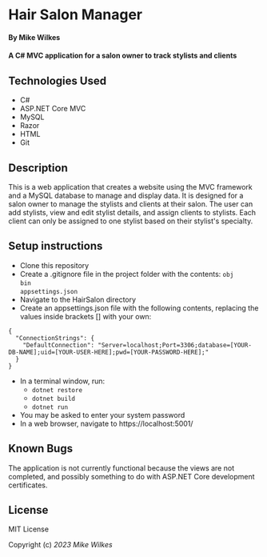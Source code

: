 # Hair Salon Manager

#### By Mike Wilkes

#### A C# MVC application for a salon owner to track stylists and clients

## Technologies Used

* C#
* ASP.NET Core MVC
* MySQL
* Razor
* HTML
* Git

## Description
This is a web application that creates a website using the MVC framework and a MySQL database to manage and display data. It is designed for a salon owner to manage the stylists and clients at their salon. The user can add stylists, view and edit stylist details, and assign clients to stylists. Each client can only be assigned to one stylist based on their stylist's specialty.

## Setup instructions
- Clone this repository
- Create a .gitignore file in the project folder with the contents:
    `obj`<br>
    `bin`<br>
    `appsettings.json`
- Navigate to the HairSalon directory
- Create an appsettings.json file with the following contents, replacing the values inside brackets [] with your own:
```
{
  "ConnectionStrings": {
    "DefaultConnection": "Server=localhost;Port=3306;database=[YOUR-DB-NAME];uid=[YOUR-USER-HERE];pwd=[YOUR-PASSWORD-HERE];"
  }
}
```
- In a terminal window, run:
  - `dotnet restore`
  - `dotnet build`
  - `dotnet run`
- You may be asked to enter your system password
- In a web browser, navigate to https://localhost:5001/

## Known Bugs
The application is not currently functional because the views are not completed, and possibly something to do with ASP.NET Core development certificates.

## License

MIT License

Copyright (c) _2023_ _Mike Wilkes_ 